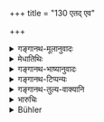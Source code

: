 +++
title = "130 एतद् एव"

+++

<details><summary>गङ्गानथ-मूलानुवादः</summary>

He who kills a Śūdra shall perform this same entire penance for six months; or he shall give to the Brāhmaṇa ten white cows and one bull.—(130)
</details>

<details><summary>मेधातिथिः</summary>

अत्रापि मासषट्कं नवकं च वृत्तस्थेतरभेदेन योज्यम् । यथाश्रुतसंख्यं च गोदानं सर्वत्र वैकल्पिकम् । द्विजोत्तमग्रहणं च प्रदर्शनार्थम् । **सिता** न वर्णतः । किं तर्हि, शुद्धिसामान्याद् या बहुक्षीरास् त्र्यपत्या अनष्टप्रजाश् च ॥ ११.१३० ॥
</details>

<details><summary>गङ्गानथ-भाष्यानुवादः</summary>

Here also, whether the performance shall continue for six months or nine
months should he determined by the consideration as to whether the man
was ‘righteous’ or otherwise.

In all eases, the *giving of the prescribed number of cows* should be
understood to be an optional alternative.

The mention of the ‘*Brāhmaṇa*’ (in 127) in this connection is meant to
be only illustrative.

‘*White*’—does not mean *white in colour*, but pure in all points,
giving much milk, prone to give birth to females, and not in the habit
of losing her offsprings.—(130)
</details>

<details><summary>गङ्गानथ-टिप्पन्यः</summary>

verse is quoted in *Prāyaścittaviveka* (pp. 216 and 534)
</details>

<details><summary>गङ्गानथ-तुल्य-वाक्यानि</summary>

**(verses 11.126-130)  
**

See Comparative notes for [Verse
11.126].
</details>

<details><summary>भारुचिः</summary>

उक्तार्थः श्लोकः । सितवर्णाग्रहणं चात्र शुद्धिसामान्यात् । एवं च त्रीण्य् एतानि प्रायश्चित्तानि क्षत्रियादिवधे विकल्प्यन्ते । पूर्वोक्तं चान्द्रायणम् इह च प्रकरणे गोदानम् । ब्रह्महत्याप्रायश्चित्तविकल्पश् च कामकृतः । केचित् तु समुच्चयम् एतयोर् अस्मिन् प्रकरण उपदिष्टयोः प्रायश्चित्तं मन्यन्ते । समुच्चयेन श्लोकान् पठन्ति "त्र्यब्दं चरेच् च नियतः", तथा "प्रमाप्य वैश्यं वृत्तस्थं दद्याच् चैकशतं गवाम्" । एवम् एव वृषभैकादशागाश् चापीति । तद् एतद् अयुक्तं शास्त्रन्यायविरोधात्, एतस्यां च कल्पनायाम् उपपातकप्रायश्चित्तं चान्द्रायणं लघु नोपपद्येत, गुरुणः प्रायश्चित्तस्य दानतपःसमुच्चयस्योपदेशेन । तथा च लोके व्यवहारः- "पणल्भ्यं हि न प्राज्ञः क्रीणाति दशबिः पणैः" इति । वैकल्पिकयोर् एव तावद् एतयोर् उपदेशे चान्द्रायणस्यानर्थक्यं प्राप्नोतीति । किं पुनः समुच्चितयोः । अत्यन्तगुरुत्वा । तस्मात् समुच्चयाभावाद् **वा**शब्दो विकल्पार्थः पठितव्यः॥ ११.१२९ ॥
</details>

<details><summary>Bühler</summary>

131	He who has slain a Sudra, shall perform that whole penance during six months, or he may also give ten white cows and one bull to a Brahmana.
</details>
